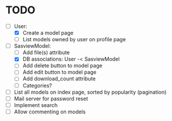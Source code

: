# TODO    
- [ ] User:
    - [x] Create a model page
    - [ ] List models owned by user on profile page
- [ ] SasviewModel:
    - [ ] Add file(s) attribute
    - [x] DB associations: User -< SasviewModel
    - [ ] Add delete button to model page
    - [ ] Add edit button to model page
    - [ ] Add download_count attribute
    - [ ] Categories?
- [ ] List all models on index page, sorted by popularity (pagination)
- [ ] Mail server for password reset
- [ ] Implement search
- [ ] Allow commenting on models
